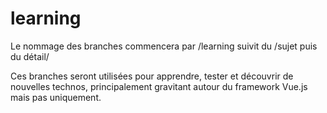 # learning

Le nommage des branches commencera par /learning suivit du /sujet puis du détail/

Ces branches seront utilisées pour apprendre, tester et découvrir de nouvelles technos, principalement gravitant autour du framework Vue.js mais pas uniquement.

